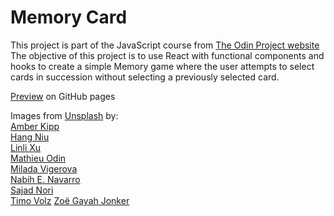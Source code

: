 # Memory Card
This project is part of the JavaScript course from [The Odin Project website](https://www.theodinproject.com)  
The objective of this project is to use React with functional components and hooks to create a simple Memory game where the user attempts to select cards in succession without selecting a previously selected card. 

[Preview]() on GitHub pages
  
Images from [Unsplash](https://unsplash.com) by:  
[Amber Kipp](https://unsplash.com/@sadmax)  
[Hang Niu](https://unsplash.com/@niuhang)  
[Linli Xu](https://unsplash.com/@xlllyt9694)  
[Mathieu Odin](https://unsplash.com/@mathieuodin)  
[Milada Vigerova](https://unsplash.com/@milada_vigerova)  
[Nabih E. Navarro](https://unsplash.com/@nabxnav)  
[Sajad Nori](https://unsplash.com/@sajadnori)  
[Timo Volz](https://unsplash.com/@magict1911)
[Zoë Gayah Jonker](https://unsplash.com/@zoegayah)